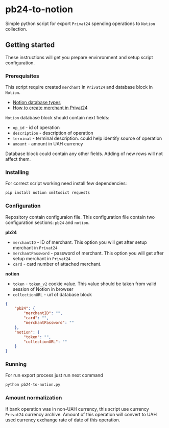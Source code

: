 # pb24-to-notion

Simple python script for export `Privat24` spending operations to `Notion` collection.

## Getting started

These instructions will get you prepare envinronment and setup script configuration.

### Prerequisites

This script require created `merchant` in `Privat24` and database block in `Notion`.

* [Notion database types](https://www.notion.so/Writing-editing-basics-68c7c67047494fdb87d50185429df93e#bff749e098814c7483ce57f0dd6ab09b)
* [How to create merchant  in Privat24](https://api.privatbank.ua/#p24/registration)

`Notion` database block should contain next fields:

* `op_id` - id of operation
* `description` - description of operation
* `terminal` - terminal description. could help identify source of operation
* `amount` - amount in UAH currency

Database block could contain any other fields. Adding of new rows will not affect them.

### Installing

For correct script working need install few dependencies:

```bash
pip install notion xmltodict requests
```

### Configuration

Repository contain configuraion file. This configuration file contain two configuration sections: `pb24` and `notion`.

**pb24**
* `merchantID` - ID of merchant. This option you will get after setup merchant in `Privat24`
* `merchantPassword` - password of merchant. This option you will get after setup merchant in `Privat24`
* `card` - card number of attached merchant.

**notion**
* `token` - `token_v2` cookie value. This value should be taken from valid session of Notion in browser
* `collectionURL` - url of database block

```json
{
    "pb24": {
        "merchantID": "",
        "card": "",
        "merchantPassword": ""
    },
    "notion": {
        "token": "",
        "collectionURL": ""
    }
}
```

### Running

For run export process just run next command

```bash
python pb24-to-notion.py
```

### Amount normalization

If bank operation was in non-UAH currency, this script use currency `Privat24` currency archive.
Amount of this operation will convert to UAH used currency exchange rate of date of this operation.

